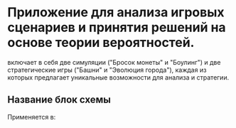 # Приложение для анализа игровых сценариев и принятия решений на основе теории вероятностей. 

включает в себя две симуляции ("Бросок монеты" и "Боулинг") и две стратегические игры ("Башни" и "Эволюция города"), каждая из которых предлагает уникальные возможности для анализа и стратегии.

## Название блок схемы

Применяется в: 



